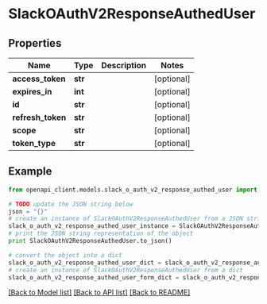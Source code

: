 # SlackOAuthV2ResponseAuthedUser


## Properties
Name | Type | Description | Notes
------------ | ------------- | ------------- | -------------
**access_token** | **str** |  | [optional] 
**expires_in** | **int** |  | [optional] 
**id** | **str** |  | [optional] 
**refresh_token** | **str** |  | [optional] 
**scope** | **str** |  | [optional] 
**token_type** | **str** |  | [optional] 

## Example

```python
from openapi_client.models.slack_o_auth_v2_response_authed_user import SlackOAuthV2ResponseAuthedUser

# TODO update the JSON string below
json = "{}"
# create an instance of SlackOAuthV2ResponseAuthedUser from a JSON string
slack_o_auth_v2_response_authed_user_instance = SlackOAuthV2ResponseAuthedUser.from_json(json)
# print the JSON string representation of the object
print SlackOAuthV2ResponseAuthedUser.to_json()

# convert the object into a dict
slack_o_auth_v2_response_authed_user_dict = slack_o_auth_v2_response_authed_user_instance.to_dict()
# create an instance of SlackOAuthV2ResponseAuthedUser from a dict
slack_o_auth_v2_response_authed_user_form_dict = slack_o_auth_v2_response_authed_user.from_dict(slack_o_auth_v2_response_authed_user_dict)
```
[[Back to Model list]](../README.md#documentation-for-models) [[Back to API list]](../README.md#documentation-for-api-endpoints) [[Back to README]](../README.md)


